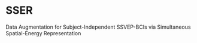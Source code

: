 # SSER
Data Augmentation for Subject-Independent  SSVEP-BCIs via Simultaneous Spatial-Energy  Representation
